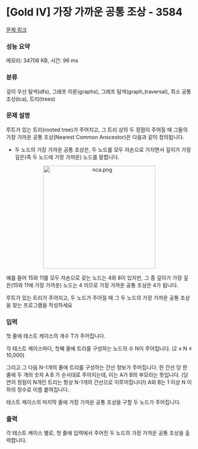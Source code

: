 # [Gold IV] 가장 가까운 공통 조상 - 3584 

[문제 링크](https://www.acmicpc.net/problem/3584) 

### 성능 요약

메모리: 34708 KB, 시간: 96 ms

### 분류

깊이 우선 탐색(dfs), 그래프 이론(graphs), 그래프 탐색(graph_traversal), 최소 공통 조상(lca), 트리(trees)

### 문제 설명

<p>루트가 있는 트리(rooted tree)가 주어지고, 그 트리 상의 두 정점이 주어질 때 그들의 가장 가까운 공통 조상(Nearest Common Anscestor)은 다음과 같이 정의됩니다.</p>

<ul>
	<li>두 노드의 가장 가까운 공통 조상은, 두 노드를 모두 자손으로 가지면서 깊이가 가장 깊은(즉 두 노드에 가장 가까운) 노드를 말합니다.</li>
</ul>

<p style="text-align:center"><img alt="nca.png" src="https://upload.acmicpc.net/4f2eae58-31bf-445f-a7a3-625505e7102c/-/preview/" style="height:278px; width:304px"></p>

<p>예를 들어  15와 11를 모두 자손으로 갖는 노드는 4와 8이 있지만, 그 중 깊이가 가장 깊은(15와 11에 가장 가까운) 노드는 4 이므로 가장 가까운 공통 조상은 4가 됩니다.</p>

<p>루트가 있는 트리가 주어지고, 두 노드가 주어질 때 그 두 노드의 가장 가까운 공통 조상을 찾는 프로그램을 작성하세요</p>

### 입력 

 <p>첫 줄에 테스트 케이스의 개수 T가 주어집니다.</p>

<p>각 테스트 케이스마다, 첫째 줄에 트리를 구성하는 노드의 수 N이 주어집니다. (2 ≤ N ≤ 10,000)</p>

<p>그리고 그 다음 N-1개의 줄에 트리를 구성하는 간선 정보가 주어집니다. 한 간선 당 한 줄에 두 개의 숫자 A B 가 순서대로 주어지는데, 이는 A가 B의 부모라는 뜻입니다. (당연히 정점이 N개인 트리는 항상 N-1개의 간선으로 이루어집니다!) A와 B는 1 이상 N 이하의 정수로 이름 붙여집니다.</p>

<p>테스트 케이스의 마지막 줄에 가장 가까운 공통 조상을 구할 두 노드가 주어집니다.</p>

### 출력 

 <p>각 테스트 케이스 별로, 첫 줄에 입력에서 주어진 두 노드의 가장 가까운 공통 조상을 출력합니다.</p>

